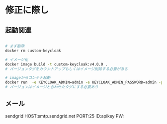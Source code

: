 # 修正に際し

## 起動関連

``` bash

# まず削除
docker rm custom-keycloak

# イメージ化
docker image build -t custom-keycloak:v4.0.0 .
# バージョンタグをカウントアップもしくはイメージ削除する必要がある

# imageからコンテナ起動
docker run  -e KEYCLOAK_ADMIN=admin -e KEYCLOAK_ADMIN_PASSWORD=admin -p 8080:8080 --name custom-keycloak -it custom-keycloak:v4.0.0 start-dev
# バージョンはイメージと合わせたタグにする必要あり

```

## メール

sendgrid
HOST:smtp.sendgrid.net
PORT:25
ID:apikey
PW:
